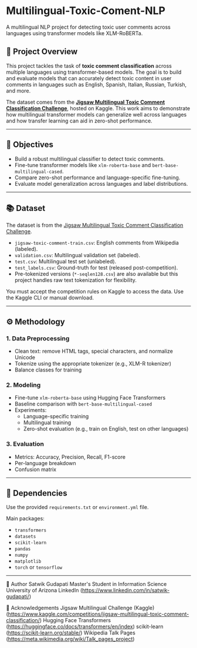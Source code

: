 # Multilingual-Toxic-Coment-NLP
A multilingual NLP project for detecting toxic user comments across languages using transformer models like XLM-RoBERTa.

## 📌 Project Overview

This project tackles the task of **toxic comment classification** across multiple languages using transformer-based models. The goal is to build and evaluate models that can accurately detect toxic content in user comments in languages such as English, Spanish, Italian, Russian, Turkish, and more.

The dataset comes from the **[Jigsaw Multilingual Toxic Comment Classification Challenge](https://www.kaggle.com/competitions/jigsaw-multilingual-toxic-comment-classification)**, hosted on Kaggle. This work aims to demonstrate how multilingual transformer models can generalize well across languages and how transfer learning can aid in zero-shot performance.

---

## 🎯 Objectives

- Build a robust multilingual classifier to detect toxic comments.
- Fine-tune transformer models like `xlm-roberta-base` and `bert-base-multilingual-cased`.
- Compare zero-shot performance and language-specific fine-tuning.
- Evaluate model generalization across languages and label distributions.

---

## 📚 Dataset

The dataset is from the [Jigsaw Multilingual Toxic Comment Classification Challenge](https://www.kaggle.com/competitions/jigsaw-multilingual-toxic-comment-classification).

- `jigsaw-toxic-comment-train.csv`: English comments from Wikipedia (labeled).
- `validation.csv`: Multilingual validation set (labeled).
- `test.csv`: Multilingual test set (unlabeled).
- `test_labels.csv`: Ground-truth for test (released post-competition).
- Pre-tokenized versions (`*-seqlen128.csv`) are also available but this project handles raw text tokenization for flexibility.

You must accept the competition rules on Kaggle to access the data. Use the Kaggle CLI or manual download.

---

## ⚙️ Methodology

### 1. Data Preprocessing
- Clean text: remove HTML tags, special characters, and normalize Unicode
- Tokenize using the appropriate tokenizer (e.g., XLM-R tokenizer)
- Balance classes for training

### 2. Modeling
- Fine-tune `xlm-roberta-base` using Hugging Face Transformers
- Baseline comparison with `bert-base-multilingual-cased`
- Experiments:
  - Language-specific training
  - Multilingual training
  - Zero-shot evaluation (e.g., train on English, test on other languages)

### 3. Evaluation
- Metrics: Accuracy, Precision, Recall, F1-score
- Per-language breakdown
- Confusion matrix

---

## 🧪 Dependencies

Use the provided `requirements.txt` or `environment.yml` file.

Main packages:
- `transformers`
- `datasets`
- `scikit-learn`
- `pandas`
- `numpy`
- `matplotlib`
- `torch` or `tensorflow`

---

👤 Author
Satwik Gudapati
Master's Student in Information Science
University of Arizona
LinkedIn (https://www.linkedin.com/in/satwik-gudapati/)

🙏 Acknowledgements
Jigsaw Multilingual Challenge (Kaggle) (https://www.kaggle.com/competitions/jigsaw-multilingual-toxic-comment-classification/)
Hugging Face Transformers (https://huggingface.co/docs/transformers/en/index)
scikit-learn (https://scikit-learn.org/stable/)
Wikipedia Talk Pages (https://meta.wikimedia.org/wiki/Talk_pages_project)

